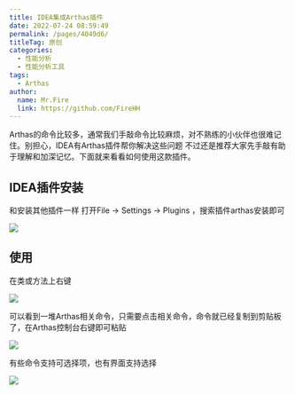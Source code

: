 ```yaml
---
title: IDEA集成Arthas插件
date: 2022-07-24 08:59:49
permalink: /pages/4049d6/
titleTag: 原创
categories: 
  - 性能分析
  - 性能分析工具
tags: 
  - Arthas
author: 
  name: Mr.Fire
  link: https://github.com/FireHH
---
```



Arthas的命令比较多，通常我们手敲命令比较麻烦，对不熟练的小伙伴也很难记住。别担心，IDEA有Arthas插件帮你解决这些问题
不过还是推荐大家先手敲有助于理解和加深记忆。下面就来看看如何使用这款插件。

## IDEA插件安装
和安装其他插件一样
打开File -> Settings -> Plugins ，搜索插件arthas安装即可

![](
https://fire-repository.oss-cn-beijing.aliyuncs.com/arthas/pluging.png)

## 使用
在类或方法上右键

![](
https://fire-repository.oss-cn-beijing.aliyuncs.com/arthas/pluging2.png)

可以看到一堆Arthas相关命令，只需要点击相关命令，命令就已经复制到剪贴板了，在Arthas控制台右键即可粘贴

![](
https://fire-repository.oss-cn-beijing.aliyuncs.com/arthas/pluging3.png)

有些命令支持可选择项，也有界面支持选择

![](
https://fire-repository.oss-cn-beijing.aliyuncs.com/arthas/pluging4.png)